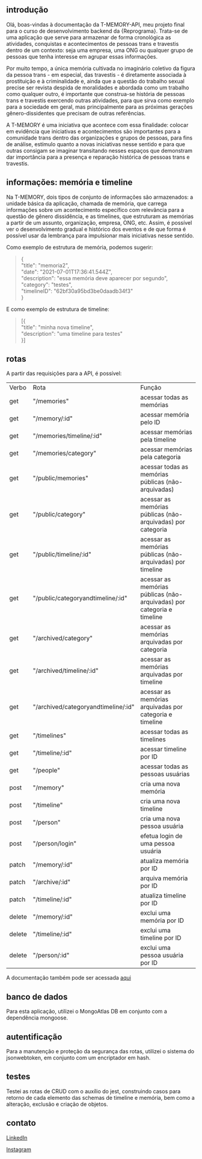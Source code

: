 ## introdução

Olá, boas-vindas à documentação da T-MEMORY-API, meu projeto final para o curso de desenvolvimento backend da {Reprograma}. Trata-se de uma aplicação que serve para armazenar de forma cronológica as atividades, conquistas e acontecimentos de pessoas trans e travestis dentro de um contexto: seja uma empresa, uma ONG ou qualquer grupo de pessoas que tenha interesse em agrupar essas informações.

Por muito tempo, a única memória cultivada no imaginário coletivo da figura da pessoa trans - em especial, das travestis - é diretamente associada à prostituição e à criminalidade e, ainda que a questão do trabalho sexual precise ser revista despida de moralidades e abordada como um trabalho como qualquer outro, é importante que construa-se história de pessoas trans e travestis exercendo outras atividades, para que sirva como exemplo para a sociedade em geral, mas principalmente para as próximas gerações gênero-dissidentes que precisam de outras referências.

A T-MEMORY é uma iniciativa que acontece com essa finalidade: colocar em evidência que iniciativas e acontecimentos são importantes para a comunidade trans dentro das organizações e grupos de pessoas, para fins de análise, estímulo quanto a novas iniciativas nesse sentido e para que outras consigam se imaginar transitando nesses espaços que demonstram dar importância para a presença e reparação histórica de pessoas trans e travestis.
	
## informações: memória e timeline

Na T-MEMORY, dois tipos de conjunto de informações são armazenados: a unidade básica da aplicação, chamada de memória, que carrega informações sobre um acontecimento específico com relevância para a questão de gênero dissidência, e as timelines, que estruturam as memórias a partir de um assunto, organização, empresa, ONG, etc. Assim, é possível ver o desenvolvimento gradual e histórico dos eventos e de que forma é possível usar da lembrança para impulsionar mais iniciativas nesse sentido.

Como exemplo de estrutura de memória, podemos sugerir:

> {<br>
>     "title": "memoria2",<br>
>     "date": "2021-07-01T17:36:41.544Z",<br>
>     "description": "essa memória deve aparecer por segundo",<br>
>     "category": "testes",<br>
>     "timelineID": "62bf30a95bd3be0daadb34f3"<br>
> }

E como exemplo de estrutura de timeline:

> [{<br>
>     "title": "minha nova timeline",<br>
>     "description": "uma timeline para testes"<br>
> }]

## rotas

A partir das requisições para a API, é possível:

<table>
<tr>
  <td>Verbo</td>
  <td>Rota</td>
  <td>Função</td>
</tr>
<tr>
  <td>get</td>
  <td>"/memories"</td>
  <td>acessar todas as memórias</td>
</tr>
<tr>
  <td>get</td>
  <td>"/memory/:id"</td>
  <td>acessar memória pelo ID</td>
</tr>
<tr>
  <td>get</td>
  <td>"/memories/timeline/:id"</td>
  <td>acessar memórias pela timeline</td>
</tr>
<tr>
  <td>get</td>
  <td>"/memories/category"</td>
  <td>acessar memórias pela categoria</td>
</tr>
<tr>
  <td>get</td>
  <td>"/public/memories"</td>
  <td>acessar todas as memórias públicas (não-arquivadas)</td>
</tr>
<tr>
  <td>get</td>
  <td>"/public/category"</td>
  <td>acessar as memórias públicas (não-arquivadas) por categoria</td>
</tr>
<tr>
  <td>get</td>
  <td>"/public/timeline/:id"</td>
  <td>acessar as memórias públicas (não-arquivadas) por timeline</td>
</tr>
<tr>
  <td>get</td>
  <td>"/public/categoryandtimeline/:id"</td>
  <td>acessar as memórias públicas (não-arquivadas) por categoria e timeline</td>
</tr>
<tr>
  <td>get</td>
  <td>"/archived/category"</td>
  <td>acessar as memórias arquivadas por categoria</td>
</tr>
<tr>
  <td>get</td>
  <td>"/archived/timeline/:id"</td>
  <td>acessar as memórias arquivadas por timeline</td>
</tr>
<tr>
  <td>get</td>
  <td>"/archived/categoryandtimeline/:id"</td>
  <td>acessar as memórias arquivadas por categoria e timeline</td>
</tr>
<tr>
  <td>get</td>
  <td>"/timelines"</td>
  <td>acessar todas as timelines</td>
</tr>
<tr>
  <td>get</td>
  <td>"/timeline/:id"</td>
  <td>acessar timeline por ID</td>
</tr>
<tr>
  <td>get</td>
  <td>"/people"</td>
  <td>acessar todas as pessoas usuárias</td>
</tr>
<tr>
  <td>post</td>
  <td>"/memory"</td>
  <td>cria uma nova memória</td>
</tr>
<tr>
  <td>post</td>
  <td>"/timeline"</td>
  <td>cria uma nova timeline</td>
</tr>
<tr>
  <td>post</td>
  <td>"/person"</td>
  <td>cria uma nova pessoa usuária</td>
</tr>
<tr>
  <td>post</td>
  <td>"/person/login"</td>
  <td>efetua login de uma pessoa usuária</td>
</tr>
<tr>
  <td>patch</td>
  <td>"/memory/:id"</td>
  <td>atualiza memória por ID</td>
</tr>
<tr>
  <td>patch</td>
  <td>"/archive/:id"</td>
  <td>arquiva memória por ID</td>
</tr>
<tr>
  <td>patch</td>
  <td>"/timeline/:id"</td>
  <td>atualiza timeline por ID</td>
</tr>
<tr>
  <td>delete</td>
  <td>"/memory/:id"</td>
  <td>exclui uma memória por ID</td>
</tr>
<tr>
  <td>delete</td>
  <td>"/timeline/:id"</td>
  <td>exclui uma timeline por ID</td>
</tr>
<tr>
  <td>delete</td>
  <td>"/person/:id"</td>
  <td>exclui uma pessoa usuária por ID</td>
</tr>
</table>

A documentação também pode ser acessada [aqui](http://localhost:3030/minha-rota-de-documentacao/#/default/get_timeline__id_)

## banco de dados

Para esta aplicação, utilizei o MongoAtlas DB em conjunto com a dependência mongoose.

## autentificação

Para a manutenção e proteção da segurança das rotas, utilizei o sistema do jsonwebtoken, em conjunto com um encriptador em hash.

## testes

Testei as rotas de CRUD com o auxílio do jest, construindo casos para retorno de cada elemento das schemas de timeline e memória, bem como a alteração, exclusão e criação de objetos.

## contato

[LinkedIn](https://www.linkedin.com/in/agnes-ign%C3%A1cio-a07762125/ "LinkedIn")

[Instagram](https://instagram.com/auroraliquida "Instagram")
